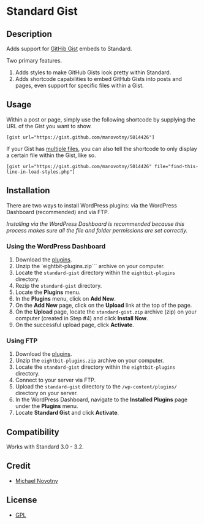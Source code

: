 # Standard Gist

## Description

Adds support for [GitHib Gist](https://gist.github.com/) embeds to Standard.

Two primary features.

1. Adds styles to make GitHub Gists look pretty within Standard.
2. Adds shortcode capabilities to embed GitHub Gists into posts and pages, even support for specific files within a Gist.

## Usage

Within a post or page, simply use the following shortcode by supplying the URL of the Gist you want to show.

`[gist url="https://gist.github.com/manovotny/5014426"]`

If your Gist has [multiple files](https://gist.github.com/manovotny/5014426), you can also tell the shortcode to only display a certain file within the Gist, like so.

`[gist url="https://gist.github.com/manovotny/5014426" file="find-this-line-in-load-styles.php"]`

## Installation

There are two ways to install WordPress plugins: via the WordPress Dashboard (recommended) and via FTP. 

*Installing via the WordPress Dashboard is recommended because this process makes sure all the file and folder permissions are set correctly.*

### Using the WordPress Dashboard

1. Download the [plugins](https://github.com/eightbit/plugins/zipball/master).
2. Unzip the `eightbit-plugins.zip``` archive on your computer.
3. Locate the `standard-gist` directory within the `eightbit-plugins` directory.
4. Rezip the `standard-gist` directory.
5. Locate the **Plugins** menu.
6. In the **Plugins** menu, click on **Add New**.
7. On the **Add New** page, click on the **Upload** link at the top of the page.
8. On the **Upload** page, locate the `standard-gist.zip` archive (zip) on your computer (created in Step #4) and click **Install Now**.
9. On the successful upload page, click **Activate**.

### Using FTP

1. Download the [plugins](https://github.com/eightbit/plugins/zipball/master).
2. Unzip the `eightbit-plugins.zip` archive on your computer.
3. Locate the `standard-gist` directory within the `eightbit-plugins` directory.
4. Connect to your server via FTP.
5. Upload the `standard-gist` directory to the `/wp-content/plugins/` directory on your server.
6. In the WordPress Dashboard, navigate to the **Installed Plugins** page under the **Plugins** menu.
7. Locate **Standard Gist** and click **Activate**.

## Compatibility

Works with Standard 3.0 - 3.2.

## Credit

* [Michael Novotny](http://manovotny.com)

## License

* [GPL](http://www.gnu.org/licenses/gpl-3.0.html)